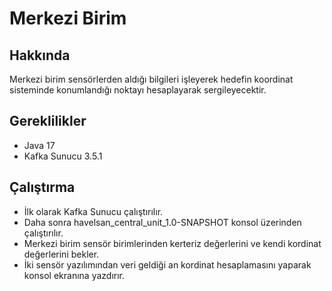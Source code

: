 # Merkezi Birim
## Hakkında
Merkezi birim sensörlerden aldığı bilgileri işleyerek hedefin koordinat sisteminde konumlandığı noktayı hesaplayarak sergileyecektir.
## Gereklilikler
- Java 17
- Kafka Sunucu 3.5.1
## Çalıştırma
- İlk olarak Kafka Sunucu çalıştırılır.
- Daha sonra havelsan_central_unit_1.0-SNAPSHOT konsol üzerinden çalıştırılır.
- Merkezi birim sensör birimlerinden kerteriz değerlerini ve kendi kordinat değerlerini bekler.
- İki sensör yazılımından veri geldiği an kordinat hesaplamasını yaparak konsol ekranına yazdırır.
